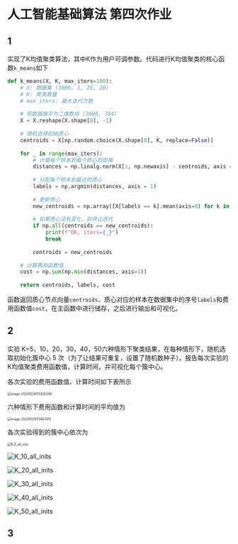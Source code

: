 # 人工智能基础算法 第四次作业

## 1

实现了K均值聚类算法，其中K作为用户可调参数。代码进行K均值聚类的核心函数`k_means`如下

```python
def k_means(X, K, max_iters=100):
    # X: 数据集 (3000, 1, 28, 28)
    # K: 聚类数量
    # max_iters: 最大迭代次数
    
    # 将数据展平为二维数组 (3000, 784)
    X = X.reshape(X.shape[0], -1)
    
    # 随机选择初始质心
    centroids = X[np.random.choice(X.shape[0], K, replace=False)]
    
    for _ in range(max_iters):
        # 计算每个样本到每个质心的距离
        distances = np.linalg.norm(X[:, np.newaxis] - centroids, axis = -1)
        
        # 分配每个样本到最近的质心
        labels = np.argmin(distances, axis = 1)
        
        # 更新质心
        new_centroids = np.array([X[labels == k].mean(axis=0) for k in range(K)])
        
        # 如果质心没有变化，则停止迭代
        if np.all(centroids == new_centroids):
            print(f"OK, iters={_}")
            break
        
        centroids = new_centroids
    
    # 计算费用函数值
    cost = np.sum(np.min(distances, axis=1))
    
    return centroids, labels, cost
```

函数返回质心节点向量`centroids`、质心对应的样本在数据集中的序号`labels`和费用函数值`cost`，在主函数中进行储存，之后进行输出和可视化。

## 2

实验 K=5，10，20，30，40，50六种情形下聚类结果，在每种情形下，随机选取初始化簇中心 5 次（为了让结果可重复，设置了随机数种子）。报告每次实验的K均值聚类费用函数值，计算时间，并可视化每个簇中心。

各次实验的费用函数值、计算时间如下表所示

<img src="/Users/wangyifeng/Library/Application Support/typora-user-images/image-20241028113320206.png" alt="image-20241028113320206" style="zoom:50%;" />

六种情形下费用函数和计算时间的平均值为

<img src="/Users/wangyifeng/Library/Application Support/typora-user-images/image-20241028113402912.png" alt="image-20241028113402912" style="zoom:50%;" />

各次实验得到的簇中心依次为

<img src="/Users/wangyifeng/Desktop/学习/人工智能基础算法/hw/hw4/Homework4/task1/K_5_all_inits.png" alt="K_5_all_inits" style="zoom:50%;" />

![K_10_all_inits](/Users/wangyifeng/Desktop/学习/人工智能基础算法/hw/hw4/Homework4/task1/K_10_all_inits.png)

![K_20_all_inits](/Users/wangyifeng/Desktop/学习/人工智能基础算法/hw/hw4/Homework4/task1/K_20_all_inits.png)

![K_30_all_inits](/Users/wangyifeng/Desktop/学习/人工智能基础算法/hw/hw4/Homework4/task1/K_30_all_inits.png)

![K_40_all_inits](/Users/wangyifeng/Desktop/学习/人工智能基础算法/hw/hw4/Homework4/task1/K_40_all_inits.png)

![K_50_all_inits](/Users/wangyifeng/Desktop/学习/人工智能基础算法/hw/hw4/Homework4/task1/K_50_all_inits.png)

## 3

